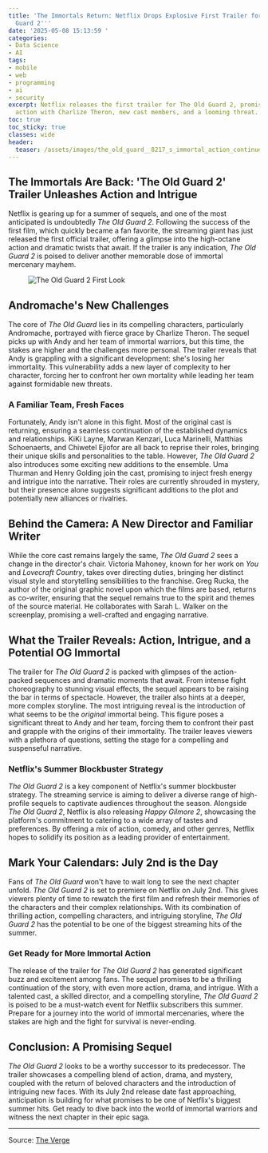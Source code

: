 ```yaml
---
title: 'The Immortals Return: Netflix Drops Explosive First Trailer for ''The Old
  Guard 2'''
date: '2025-05-08 15:13:59 '
categories:
- Data Science
- AI
tags:
- mobile
- web
- programming
- ai
- security
excerpt: Netflix releases the first trailer for The Old Guard 2, promising more immortal
  action with Charlize Theron, new cast members, and a looming threat.
toc: true
toc_sticky: true
classes: wide
header:
  teaser: /assets/images/the_old_guard__8217_s_immortal_action_continues_in_20250508151358.jpg
---
```


## The Immortals Are Back: 'The Old Guard 2' Trailer Unleashes Action and Intrigue

Netflix is gearing up for a summer of sequels, and one of the most anticipated is undoubtedly *The Old Guard 2*. Following the success of the first film, which quickly became a fan favorite, the streaming giant has just released the first official trailer, offering a glimpse into the high-octane action and dramatic twists that await. If the trailer is any indication, *The Old Guard 2* is poised to deliver another memorable dose of immortal mercenary mayhem.

<figure>

<img alt="The Old Guard 2 First Look" src="https://platform.theverge.com/wp-content/uploads/sites/2/2025/05/OG2_20220823_12055r.jpg?quality=90&#038;strip=all&#038;crop=0,0,100,100" />
	<figcaption></figcaption>
</figure>

## Andromache's New Challenges

The core of *The Old Guard* lies in its compelling characters, particularly Andromache, portrayed with fierce grace by Charlize Theron. The sequel picks up with Andy and her team of immortal warriors, but this time, the stakes are higher and the challenges more personal. The trailer reveals that Andy is grappling with a significant development: she's losing her immortality. This vulnerability adds a new layer of complexity to her character, forcing her to confront her own mortality while leading her team against formidable new threats.

### A Familiar Team, Fresh Faces

Fortunately, Andy isn't alone in this fight. Most of the original cast is returning, ensuring a seamless continuation of the established dynamics and relationships. KiKi Layne, Marwan Kenzari, Luca Marinelli, Matthias Schoenaerts, and Chiwetel Ejiofor are all back to reprise their roles, bringing their unique skills and personalities to the table. However, *The Old Guard 2* also introduces some exciting new additions to the ensemble. Uma Thurman and Henry Golding join the cast, promising to inject fresh energy and intrigue into the narrative. Their roles are currently shrouded in mystery, but their presence alone suggests significant additions to the plot and potentially new alliances or rivalries.

## Behind the Camera: A New Director and Familiar Writer

While the core cast remains largely the same, *The Old Guard 2* sees a change in the director's chair. Victoria Mahoney, known for her work on *You* and *Lovecraft Country*, takes over directing duties, bringing her distinct visual style and storytelling sensibilities to the franchise. Greg Rucka, the author of the original graphic novel upon which the films are based, returns as co-writer, ensuring that the sequel remains true to the spirit and themes of the source material. He collaborates with Sarah L. Walker on the screenplay, promising a well-crafted and engaging narrative.

## What the Trailer Reveals: Action, Intrigue, and a Potential OG Immortal

The trailer for *The Old Guard 2* is packed with glimpses of the action-packed sequences and dramatic moments that await. From intense fight choreography to stunning visual effects, the sequel appears to be raising the bar in terms of spectacle. However, the trailer also hints at a deeper, more complex storyline. The most intriguing reveal is the introduction of what seems to be the *original* immortal being. This figure poses a significant threat to Andy and her team, forcing them to confront their past and grapple with the origins of their immortality. The trailer leaves viewers with a plethora of questions, setting the stage for a compelling and suspenseful narrative.

### Netflix's Summer Blockbuster Strategy

*The Old Guard 2* is a key component of Netflix's summer blockbuster strategy. The streaming service is aiming to deliver a diverse range of high-profile sequels to captivate audiences throughout the season. Alongside *The Old Guard 2*, Netflix is also releasing *Happy Gilmore 2*, showcasing the platform's commitment to catering to a wide array of tastes and preferences. By offering a mix of action, comedy, and other genres, Netflix hopes to solidify its position as a leading provider of entertainment.

## Mark Your Calendars: July 2nd is the Day

Fans of *The Old Guard* won't have to wait long to see the next chapter unfold. *The Old Guard 2* is set to premiere on Netflix on July 2nd. This gives viewers plenty of time to rewatch the first film and refresh their memories of the characters and their complex relationships. With its combination of thrilling action, compelling characters, and intriguing storyline, *The Old Guard 2* has the potential to be one of the biggest streaming hits of the summer.

### Get Ready for More Immortal Action

The release of the trailer for *The Old Guard 2* has generated significant buzz and excitement among fans. The sequel promises to be a thrilling continuation of the story, with even more action, drama, and intrigue. With a talented cast, a skilled director, and a compelling storyline, *The Old Guard 2* is poised to be a must-watch event for Netflix subscribers this summer. Prepare for a journey into the world of immortal mercenaries, where the stakes are high and the fight for survival is never-ending.

## Conclusion: A Promising Sequel

*The Old Guard 2* looks to be a worthy successor to its predecessor. The trailer showcases a compelling blend of action, drama, and mystery, coupled with the return of beloved characters and the introduction of intriguing new faces. With its July 2nd release date fast approaching, anticipation is building for what promises to be one of Netflix's biggest summer hits. Get ready to dive back into the world of immortal warriors and witness the next chapter in their epic saga.

---

Source: [The Verge](https://www.theverge.com/news/662901/the-old-guard-2-trailer-netflx)